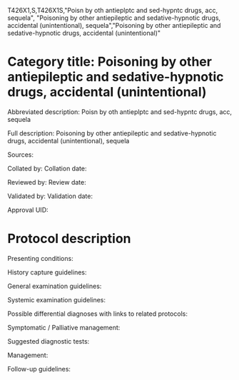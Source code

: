 T426X1,S,T426X1S,"Poisn by oth antieplptc and sed-hypntc drugs, acc, sequela", "Poisoning by other antiepileptic and sedative-hypnotic drugs, accidental (unintentional), sequela","Poisoning by other antiepileptic and sedative-hypnotic drugs, accidental (unintentional)"
# Category title: Poisoning by other antiepileptic and sedative-hypnotic drugs, accidental (unintentional)

Abbreviated description: Poisn by oth antieplptc and sed-hypntc drugs, acc, sequela

Full description: Poisoning by other antiepileptic and sedative-hypnotic drugs, accidental (unintentional), sequela

Sources:

Collated by:
Collation date:

Reviewed by:
Review date:

Validated by:
Validation date:

Approval UID:

# Protocol description

Presenting conditions:

History capture guidelines:

General examination guidelines:

Systemic examination guidelines:

Possible differential diagnoses with links to related protocols:

Symptomatic / Palliative management:

Suggested diagnostic tests:

Management:

Follow-up guidelines:
